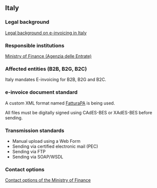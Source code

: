 ## Italy

### Legal background

[Legal background on e-invoicing in Italy](https://www.fatturapa.gov.it/it/norme-e-regole/normativa/)

### Responsible institutions

[Ministry of Finance (Agenzia delle Entrate)](https://www.fatturapa.gov.it/it/index.html)

### Affected entities (B2B, B2G, B2C)

Italy mandates E-invoicing for B2B, B2G and B2C.

### e-invoice document standard

A custom XML format named [FatturaPA](https://www.fatturapa.gov.it/it/norme-e-regole/documentazione-fattura-elettronica/formato-fatturapa/) is being used.

All files must be digitally signed using CAdES-BES or XAdES-BES before sending.

### Transmission standards

 * Manual upload using a Web Form
 * Sending via certified electronic mail (PEC)
 * Sending via FTP
 * Sending via SOAP/WSDL

### Contact options

[Contact options of the Ministry of Finance](https://www.fatturapa.gov.it/it/assistenza/)